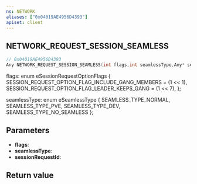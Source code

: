 ```yaml
---
ns: NETWORK
aliases: ["0x04019AE4956D4393"]
apiset: client
---
```

## NETWORK_REQUEST_SESSION_SEAMLESS

```c
// 0x04019AE4956D4393
Any NETWORK_REQUEST_SESSION_SEAMLESS(int flags,int seamlessType,Any* sessionRequestId);
```

flags:
enum eSessionRequestOptionFlags
{
	SESSION_REQUEST_OPTION_FLAG_INCLUDE_GANG_MEMBERS = (1 << 1),
	SESSION_REQUEST_OPTION_FLAG_LEADER_KEEPS_GANG = (1 << 7),
};

seamlessType:
enum eSeamlessType
{
	SEAMLESS_TYPE_NORMAL,
	SEAMLESS_TYPE_PVE,
	SEAMLESS_TYPE_DEV,
	SEAMLESS_TYPE_NO_SEAMLESS
};

## Parameters
* **flags**:
* **seamlessType**:
* **sessionRequestId**:

## Return value

